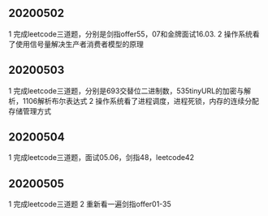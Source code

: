 ## 20200502
1 完成leetcode三道题，分别是剑指offer55，07和金牌面试16.03.
2 操作系统看了使用信号量解决生产者消费者模型的原理

## 20200503
1 完成leetcode三道题，分别是693交替位二进制数，535tinyURL的加密与解析，1106解析布尔表达式
2 操作系统看了进程调度，进程死锁，内存的连续分配存储管理方式

## 20200504
1 完成leetcode三道题，面试05.06，剑指48，leetcode42

## 20200505
1 完成leetcode三道题
2 重新看一遍剑指offer01-35
